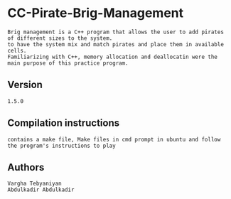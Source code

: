 # CC-Pirate-Brig-Management
    Brig management is a C++ program that allows the user to add pirates of different sizes to the system.
    to have the system mix and match pirates and place them in available cells. 
    Familiarizing with C++, memory allocation and deallocatin were the main purpose of this practice program.  
      
## Version
    1.5.0

## Compilation instructions 
    contains a make file, Make files in cmd prompt in ubuntu and follow the program's instructions to play

## Authors
    Vargha Tebyaniyan 
    Abdulkadir Abdulkadir
      
    
